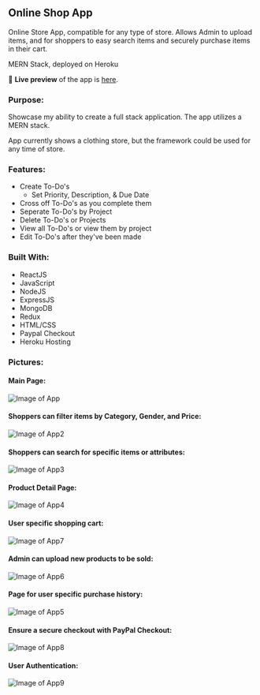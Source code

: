 ## Online Shop App
Online Store App, compatible for any type of store. 
Allows Admin to upload items, and for shoppers to easy search items and securely purchase items in their cart.

MERN Stack, deployed on Heroku

🔗 **Live preview** of the app is [here](https://justins-online-shop.herokuapp.com).

### Purpose: ###
Showcase my ability to create a full stack application. The app utilizes a MERN stack.

App currently shows a clothing store, but the framework could be used for any time of store.

### Features: ###

* Create To-Do's
  * Set Priority, Description, & Due Date
* Cross off To-Do's as you complete them
* Seperate To-Do's by Project
* Delete To-Do's or Projects
* View all To-Do's or view them by project
* Edit To-Do's after they've been made

### Built With: ###

* ReactJS
* JavaScript
* NodeJS
* ExpressJS
* MongoDB
* Redux
* HTML/CSS
* Paypal Checkout
* Heroku Hosting

### Pictures: ###

#### Main Page: ####
![Image of App](./ReadMe-Images/ReadMe1.png)
#### Shoppers can filter items by Category, Gender, and Price: #### 
![Image of App2](./ReadMe-Images/ReadMe2.png)
#### Shoppers can search for specific items or attributes: #### 
![Image of App3](./ReadMe-Images/ReadMe3.png)
#### Product Detail Page: #### 
![Image of App4](./ReadMe-Images/ReadMe4.png)
#### User specific shopping cart: #### 
![Image of App7](./ReadMe-Images/ReadMe7.png)
#### Admin can upload new products to be sold: #### 
![Image of App6](./ReadMe-Images/ReadMe6.png)
#### Page for user specific purchase history: #### 
![Image of App5](./ReadMe-Images/ReadMe5.png)
#### Ensure a secure checkout with PayPal Checkout: #### 
![Image of App8](./ReadMe-Images/ReadMe8.png)
#### User Authentication: #### 
![Image of App9](./ReadMe-Images/ReadMe9.png)
